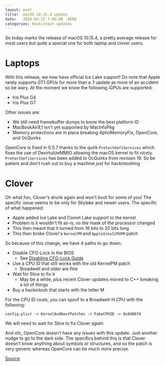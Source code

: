 ```yaml
---
layout: post
title:  macOS 10.15.4 update
date:   2020-03-22 7:00:00 -0600
categories: Hackintosh updates
---
```


So today marks the release of macOS 10.15.4, a pretty average release for most users but quite a special one for both laptop and clover users. 


# Laptops

With this release, we now have official Ice Lake support! Do note that Apple rarely supports GT1 GPUs for more than a .1 update as more of an accident so be wary. At the moment we know the following iGPUs are supported:

* Iris Plus G4
* Iris Plus G7

Other issues are:

* We still need framebuffer dumps to know the best platform ID
* MacBookAir9,1 isn't yet supported by MacInfoPkg
* Memory protections are in place breaking AptioMemoryFix, OpenCore, and OcQuirks

OpenCore is fixed in 0.5.7 thanks to the quirk `ProtectUefiServices` which fixes the use of DevirtulizeMMIO allowing the macOS kernel to fit nicely. `ProtectUefiServices` has been added to OcQuirks from revision 19. So be patient and don't rush out to buy a machine *just* for hackintoshing

# Clover

Oh what fun, Clover's drunk again and won't boot for some of you! The specific issue seems to be only for Skylake and newer users. The specific of what happened:

* Apple added Ice Lake and Comet Lake support to the kernel
* Problem is it wouldn't fit as-is, so the mask of the processor changed
* This then meant that it turned from 16 bits to 20 bits long
* This then broke Clover's `KernelPM` and `AppleIntelCPUPM` patch

So because of this change, we have 4 paths to go down:

* Disable CFG-Lock in the BIOS 
   * See [Disabling CFG-Lock Guide](https://khronokernel-2.gitbook.io/opencore-vanilla-desktop-guide/extras/msr-lock)
* Use a CPU ID that still works with the old KernelPM patch
   * Broadwell and older are fine
* Wait for Slice to fix it
   * May be a while, plus recent Clover updates moved to C++ breaking a lot of things
* Buy a hackintosh that starts with the letter M 

For the CPU ID route, you can spoof to a Broadwell-H CPU with the follwoing:

```text
config.plist -> KernelAndKextPatches -> FakeCPUID -> 0x040674
```

We will need to wait for Slice to fix Clover *again*.

And ofc, OpenCore doesn't have any issues with this update. Just another nudge to go to the dark side. The specifics behind this is that Clover doesn't know anything about symbols or structures, and so the patch is very generic whereas OpenCore can be much more precise.

[Source](https://applelife.ru/threads/ustanovka-macos-catalina-10-15-na-intel-pc.2944136/page-572#post-866249)

